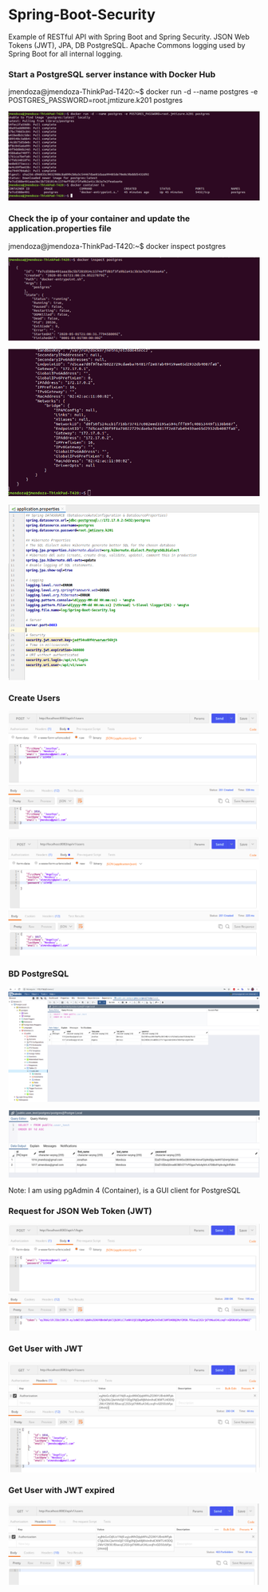 # Spring-Boot-Security

Example of RESTful API with Spring Boot and Spring Security. JSON Web Tokens (JWT), JPA, DB PostgreSQL. Apache Commons logging used by Spring Boot for all internal logging.

### Start a PostgreSQL server instance with Docker Hub

jmendoza@jmendoza-ThinkPad-T420:~$ docker run -d --name postgres -e POSTGRES_PASSWORD=root.jmtizure.k201 postgres

![Screenshot](/prtsc/Spring-boot-security-1.png)

### Check the ip of your container and update the application.properties file

jmendoza@jmendoza-ThinkPad-T420:~$ docker inspect postgres

![Screenshot](/prtsc/Spring-boot-security-2.png)

![Screenshot](/prtsc/Spring-boot-security-3.png)

![Screenshot](/prtsc/Spring-boot-security-4.png)

### Create Users

![Screenshot](/prtsc/Spring-boot-security-5.png)

![Screenshot](/prtsc/Spring-boot-security-6.png)

### BD PostgreSQL

![Screenshot](/prtsc/Spring-boot-security-7.png)

![Screenshot](/prtsc/Spring-boot-security-8.png)
 
Note: I am using pgAdmin 4 (Container), is a GUI client for PostgreSQL

### Request for JSON Web Token (JWT)

![Screenshot](/prtsc/Spring-boot-security-9.png)

### Get User with JWT

![Screenshot](/prtsc/Spring-boot-security-10.png)

### Get User with JWT expired

![Screenshot](/prtsc/Spring-boot-security-11.png)

